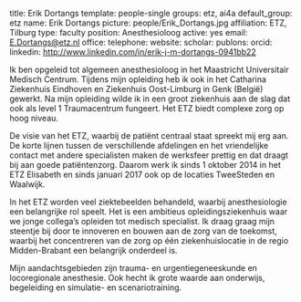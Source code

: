 title: Erik Dortangs
template: people-single
groups: etz, ai4a
default_group: etz
name: Erik Dortangs
picture: people/Erik_Dortangs.jpg
affiliation: ETZ, Tilburg
type: faculty
position: Anesthesioloog
active: yes
email: E.Dortangs@etz.nl
office: 
telephone: 
website: 
scholar: 
publons: 
orcid: 
linkedin: http://www.linkedin.com/in/erik-j-m-dortangs-0941bb22

Ik ben opgeleid tot algemeen anesthesioloog in het Maastricht Universitair Medisch Centrum. Tijdens mijn opleiding heb ik ook in het Catharina Ziekenhuis Eindhoven en Ziekenhuis Oost-Limburg in Genk (België) gewerkt. Na mijn opleiding wilde ik in een groot ziekenhuis aan de slag dat ook als level 1 Traumacentrum fungeert. Het ETZ biedt complexe zorg op hoog niveau.

De visie van het ETZ, waarbij de patiënt centraal staat spreekt mij erg aan. De korte lijnen tussen de verschillende afdelingen en het vriendelijke contact met andere specialisten maken de werksfeer prettig en dat draagt bij aan goede patiëntenzorg. Daarom werk ik sinds 1 oktober 2014 in het ETZ Elisabeth en sinds januari 2017 ook op de locaties TweeSteden en Waalwijk.  

In het ETZ worden veel ziektebeelden behandeld, waarbij anesthesiologie een belangrijke rol speelt. Het is een ambitieus opleidingsziekenhuis waar we jonge collega’s opleiden tot medisch specialist. Ik draag graag mijn steentje bij door te innoveren en bouwen aan de zorg van de toekomst, waarbij het concentreren van de zorg op één ziekenhuislocatie in de regio Midden-Brabant een belangrijk onderdeel is. 

Mijn aandachtsgebieden zijn trauma- en urgentiegeneeskunde en locoregionale anesthesie. Ook hecht ik grote waarde aan onderwijs, begeleiding en simulatie- en scenariotraining.
